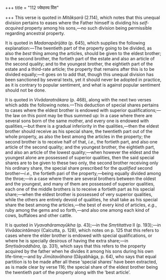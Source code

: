 +++
title = "112 ज्येष्ठस्य विंश"

+++
This verse is quoted in *Mitākṣarā* (2.114), which notes that this
unequal division pertains to eases where the Father himself is dividing
his *self-acquired* property among his sons,—no such division being
permissible regarding ancestral property.

It is quoted in *Madanapārijāta* (p. 645), which supplies the following
explanation:—The twentieth part of the property going to be divided, as
also the *best* thing among the articles, should be given to the eldest
brother; to the second brother, the fortieth part of the estate and also
an article of the second quality; and to the youngest brother, the
eightieth part of the estate and a third-rate article; the property that
remains after this is to be divided equally;—it goes on to add that,
though this unequal division has been sanctioned by several texts, yet
it should never be adopted in practice, as it is contrary to popular
sentiment, and what is against popular sentiment should not be done.

It is quoted in *Vivādaratnākara* (p. 468), along with the next two
verses which adds the following notes.—This deduction of special shares
pertains to cases where the eldest brother is endowed with superior
qualifications;—the law on this point may be thus summed up: In a case
where there are several sons born of the same mother, and every one is
endowed with qualities,—but there is a gradual inferiority in the
qualities,—then the eldest brother should receive as his special share,
the twentieth part out of the whole property, as also the best among the
articles in the property; the second brother is to receive half of that,
*i.e*., the fortieth part, and also one article of the second quality;
and the youngest brother, the eightieth part, and also an article of the
lowest quality;—when however the eldest and the youngest alone are
possessed of superior qualities, then the said special shares are to be
given to these two only, the second brother receiving only his ordinary
share, the special share prescribed for the *qualified* second
brother—*i.e*., the fortieth pari of the property,—being equally divided
among the throe;—in a case where there are several brothers between the
oldest and the youngest, and many of them are possessed of superior
qualities, each one of the middle brothers is to receive a fortieth part
as his special share;—when the eldest brother is possessed of very
superior qualities, while the others are entirely devoid of qualities,
he shall take as his special share the best among the articles,—the best
of every kind of articles, *e.g*., ruby among the gems and so forth,—and
also one among each kind of cows, buffaloes and other cattle.

It is quoted in *Vyavahāramayūkha* (p. 43);—in the *Smṛtitattva* II (p.
193);—in *Vivādacintāmaṇi* (Calcutta, p. 128), which notes on p. 125
that this refers to cases where the elder brother is endowed with
special qualifications, or where he is specially desirous of having the
extra share;—in *Smṛtisāroddhāra*, (p. 331), which says that this refers
to the property acquired by the father when he divides it among his sons
during his own life-time;—and by *Jīmūtavāhana* (Dāyabhāga, p. 64), who
says that equal partition is to be made after all these ‘special shares’
have been extracted, as is made clear by verse 116; the special share of
the eldest brother being the twentieth part of the property along with
the ‘best article’.


